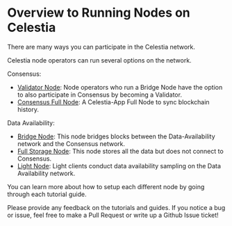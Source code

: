 # Overview to Running Nodes on Celestia

There are many ways you can participate in the Celestia network.

Celestia node operators can run several options on the network.

Consensus:

* [Validator Node](../nodes/validator-node.md): Node operators who run a Bridge
  Node have the option to also participate in Consensus by becoming a Validator.
* [Consensus Full Node](../nodes/consensus-full-node.md): A Celestia-App Full Node
  to sync blockchain history.

Data Availability:

* [Bridge Node](../nodes/bridge-node.md): This node bridges blocks between the
  Data-Availability network and the Consensus network.
* [Full Storage Node](../nodes/full-storage-node.md): This node stores all
  the data but does not connect to Consensus.
* [Light Node](../nodes/light-node.md): Light clients conduct data availability
  sampling on the Data Availability network.

You can learn more about how to setup each different node by going through
each tutorial guide.

Please provide any feedback on the tutorials and guides. If you notice
a bug or issue, feel free to make a Pull Request or write up a Github
Issue ticket!
